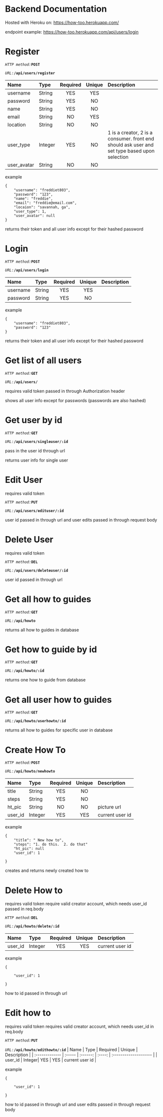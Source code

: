 # Backend Documentation

Hosted with Heroku on: https://how-too.herokuapp.com/


endpoint example: https://how-too.herokuapp.com/api/users/login

<h1>Register</h1>

*`HTTP method:`***`POST`**

*`URL:`***`/api/users/register`**

| Name           | Type   | Required | Unique | Description           |
| :------------- | :----- | :------: | :----: | :-------------------- |
| username       | String |   YES    |  YES   |                       |
| password       | String |   YES    |   NO   |                       |
| name           | String |   YES    |   NO   |                       |
| email          | String |   NO     |  YES   |                       |
| location       | String |   NO     |  NO    |                       |
| user_type      | Integer|   YES    |  NO    | 1 is a creator, 2 is a consumer. front end should ask user and set type based upon selection                      |
| user_avatar    | String |   NO     |  NO    |                       |

example
```
{
	"username": "freddiet803",
	"password": "123",
	"name": "freddie",
	"email": "freddie@email.com",
	"locaion": "savannah, ga",
  	"user_type": 1,
  	"user_avatar": null
}
```

returns their token and all user info except for their hashed password


<h1>Login</h1>

*`HTTP method:`***`POST`**

*`URL:`***`/api/users/login`**

| Name           | Type   | Required | Unique | Description           |
| :------------- | :----- | :------: | :----: | :-------------------- |
| username       | String |   YES    |  YES   |                       |
| password       | String |   YES    |   NO   |                       |

example
```
{
	"username": "freddiet803",
	"password": "123"
}
```

returns their token and all user info except for their hashed password


<h1>Get list of all users</h1>

*`HTTP method:`***`GET`**

*`URL:`***`/api/users/`**

requires valid token passed in through Authorization header

shows all user info except for passwords (passwords are also hashed)


<h1>Get user by id</h1>

*`HTTP method:`***`GET`**

*`URL:`***`/api/users/singleuser/:id`**

pass in the user id through url

returns user info for single user


<h1>Edit User</h1>

requires valid token

*`HTTP method:`***`PUT`**

*`URL:`***`/api/users/edituser/:id`**

user id passed in through url and user edits passed in through request body

<h1>Delete User</h1>

requires valid token

*`HTTP method:`***`DEL`**

*`URL:`***`/api/users/deleteuser/:id`**

user id passed in through url


<h1>Get all how to guides</h1>

*`HTTP method:`***`GET`**

*`URL:`***`/api/howto`**


returns all how to guides in database


<h1>Get how to guide by id</h1>

*`HTTP method:`***`GET`**

*`URL:`***`/api/howto/:id`**


returns one how to guide from database


<h1>Get all user how to guides</h1>

*`HTTP method:`***`GET`**

*`URL:`***`/api/howto/userhowto/:id`**


returns all how to guides for specific user in database


<h1>Create How To</h1>

*`HTTP method:`***`POST`**

*`URL:`***`/api/howto/newhowto`**

| Name           | Type   | Required | Unique | Description           |
| :------------- | :----- | :------: | :----: | :-------------------- |
| title          | String |   YES    |   NO   |                       |
| steps          | String |   YES    |   NO   |                       |
| ht_pic         | String |   NO     |   NO   | picture url           |
| user_id        | Integer|   YES    |  YES   |  current user id      |

example
```
{
	"title": " New how to",
	"steps": "1. do this.  2. do that"
	"ht_pic": null
	"user_id": 1
	
}
```

creates and returns newly created how to 

<h1>Delete How to</h1>

requires valid token
require valid creator account, which needs user_id passed in req.body

*`HTTP method:`***`DEL`**

*`URL:`***`/api/howto/delete/:id`**

| Name           | Type   | Required | Unique | Description           |
| :------------- | :----- | :------: | :----: | :-------------------- |
| user_id        | Integer|   YES    |  YES   |    current user id    |

example
```
{

	"user_id": 1
	
}
```

how to  id passed in through url

<h1>Edit how to</h1>

requires valid token
requires valid creator account, which needs user_id in req.body

*`HTTP method:`***`PUT`**

*`URL:`***`/api/howto/edithowto/:id`**
| Name           | Type   | Required | Unique | Description           |
| :------------- | :----- | :------: | :----: | :-------------------- |
| user_id        | Integer|   YES    |  YES   |   current user id     |

example
```
{

	"user_id": 1
	
}
```

how to id passed in through url and user edits passed in through request body



